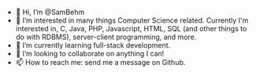 - 👋 Hi, I’m @SamBehm
- 👀 I’m interested in many things Computer Science related. Currently I'm interested in, C, Java, PHP, Javascript, HTML, SQL (and other things to do with RDBMS), server-client programming, and more.
- 🌱 I’m currently learning full-stack development.
- 💞️ I’m looking to collaborate on anything I can!
- 📫 How to reach me: send me a message on Github.

<!---
SamBehm/SamBehm is a ✨ special ✨ repository because its `README.md` (this file) appears on your GitHub profile.
You can click the Preview link to take a look at your changes.
--->

